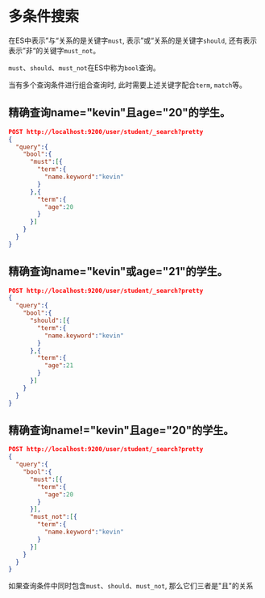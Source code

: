 # 多条件搜索

在ES中表示”与“关系的是关键字```must```, 表示”或“关系的是关键字```should```, 还有表示表示”非“的关键字```must_not```。

```must```、```should```、```must_not```在ES中称为```bool```查询。

当有多个查询条件进行组合查询时, 此时需要上述关键字配合```term```, ```match```等。

## 精确查询name="kevin"且age="20"的学生。

```json
POST http://localhost:9200/user/student/_search?pretty
{
  "query":{
    "bool":{
      "must":[{
        "term":{
          "name.keyword":"kevin"
        }
      },{
        "term":{
          "age":20
        }
      }]
    }
  }
}
```

## 精确查询name="kevin"或age="21"的学生。

```json
POST http://localhost:9200/user/student/_search?pretty
{
  "query":{
    "bool":{
      "should":[{
        "term":{
          "name.keyword":"kevin"
        }
      },{
        "term":{
          "age":21
        }
      }]
    }
  }
}
```

## 精确查询name!="kevin"且age="20"的学生。

```json
POST http://localhost:9200/user/student/_search?pretty
{
  "query":{
    "bool":{
      "must":[{
        "term":{
          "age":20
        }
      }],
      "must_not":[{
        "term":{
          "name.keyword":"kevin"
        }
      }]
    }
  }
}
```

如果查询条件中同时包含```must```、```should```、```must_not```, 那么它们三者是"且"的关系
